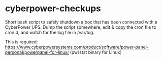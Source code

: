 # cyberpower-checkups
Short bash script to safely shutdown a box that has been connected with a CyberPower UPS. Dump the script somewhere, edit & copy the cron file to cron.d, and watch for the log file in /var/log.

This is required: https://www.cyberpowersystems.com/product/software/power-panel-personal/powerpanel-for-linux/ (pwrstat binary for Linux)
